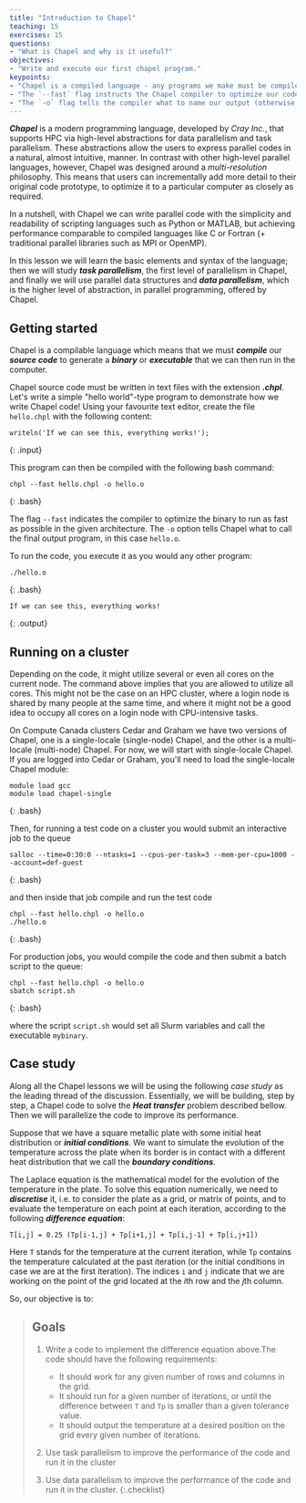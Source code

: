 ```yaml
---
title: "Introduction to Chapel"
teaching: 15 
exercises: 15 
questions:
- "What is Chapel and why is it useful?"
objectives:
- "Write and execute our first chapel program."
keypoints:
- "Chapel is a compiled language - any programs we make must be compiled with `chpl`."
- "The `--fast` flag instructs the Chapel compiler to optimize our code."
- "The `-o` flag tells the compiler what to name our output (otherwise it gets named `a.out`)"
---
```


**_Chapel_** is a modern programming language, developed by _Cray Inc._, that supports HPC via high-level abstractions for data parallelism and task parallelism. These abstractions allow the users to express parallel codes in a natural, almost intuitive, manner. In contrast with other high-level parallel languages, however, Chapel was designed around a _multi-resolution_ philosophy. This means that users can incrementally add more detail to their original code prototype, to optimize it to a particular computer as closely as required. 

In a nutshell, with Chapel we can write parallel code with the simplicity and readability of scripting languages such as Python or MATLAB, but achieving performance comparable to compiled languages like C or Fortran (+ traditional parallel libraries such as MPI or OpenMP).

In this lesson we will learn the basic elements and syntax of the language; then we will study **_task parallelism_**, the first level of parallelism in Chapel, and finally we will use parallel data structures and **_data parallelism_**, which is the higher level of abstraction, in parallel programming, offered by Chapel. 

## Getting started

Chapel is a compilable language which means that we must **_compile_** our **_source code_** to generate a **_binary_** or **_executable_** that we can then run in the computer. 

Chapel source code must be written in text files with the extension **_.chpl_**. 
Let's write a simple "hello world"-type program to demonstrate how we write Chapel code!
Using your favourite text editor, create the file `hello.chpl` with the following content:

```
writeln('If we can see this, everything works!');
```
{: .input}

This program can then be compiled with the following bash command:

~~~
chpl --fast hello.chpl -o hello.o
~~~
{: .bash}

The flag `--fast` indicates the compiler to optimize the binary to run as fast as possible in the given architecture.
The `-o` option tells Chapel what to call the final output program, in this case `hello.o`.

To run the code, you execute it as you would any other program:

~~~
./hello.o
~~~
{: .bash}
```
If we can see this, everything works!
```
{: .output}

## Running on a cluster

Depending on the code, it might utilize several or even all cores on the current node. The command above
implies that you are allowed to utilize all cores. This might not be the case on an HPC cluster, where a
login node is shared by many people at the same time, and where it might not be a good idea to occupy all
cores on a login node with CPU-intensive tasks.

On Compute Canada clusters Cedar and Graham we have two versions of Chapel, one is a single-locale
(single-node) Chapel, and the other is a multi-locale (multi-node) Chapel. For now, we will start with
single-locale Chapel. If you are logged into Cedar or Graham, you'll need to load the single-locale
Chapel module:

~~~
module load gcc
module load chapel-single
~~~
{: .bash}

Then, for running a test code on a cluster you would submit an interactive job to the queue

~~~
salloc --time=0:30:0 --ntasks=1 --cpus-per-task=3 --mem-per-cpu=1000 --account=def-guest
~~~
{: .bash}

and then inside that job compile and run the test code

~~~
chpl --fast hello.chpl -o hello.o
./hello.o
~~~
{: .bash}

For production jobs, you would compile the code and then submit a batch script to the queue:

~~~
chpl --fast hello.chpl -o hello.o
sbatch script.sh
~~~
{: .bash}

where the script `script.sh` would set all Slurm variables and call the executable `mybinary`.

## Case study

Along all the Chapel lessons we will be using the following _case study_ as the leading thread of the discussion. Essentially, we will be building, step by step, a Chapel code to solve the **_Heat transfer_** problem described bellow. Then we will parallelize the code to improve its performance. 

Suppose that we have a square metallic plate with some initial heat distribution or **_initial conditions_**. We want to simulate the evolution of the temperature across the plate when its border is in contact with a different heat distribution that we call the **_boundary conditions_**. 

The Laplace equation is the mathematical model for the evolution of the temperature in the plate. To solve this equation numerically, we need to **_discretise_** it, i.e. to consider the plate as a grid, or matrix of points, and to evaluate the temperature on each point at each iteration, according to the following **_difference equation_**:

```
T[i,j] = 0.25 (Tp[i-1,j] + Tp[i+1,j] + Tp[i,j-1] + Tp[i,j+1])
```
Here `T` stands for the temperature at the current iteration, while `Tp` contains the temperature calculated at the past iteration (or the initial conditions in case we are at the first iteration). The indices `i` and `j` indicate that we are working on the point of the grid located at the *i*th row and the *j*th column. 

So, our objective is to:

> ## Goals
> 1. Write a code to implement the difference equation above.The code should have the following requirements: 
>
>    * It should work for any given number of rows and columns in the grid. 
>    * It should run for a given number of iterations, or until the difference between `T` and `Tp` is smaller than a given tolerance value.
>    * It should output the temperature at a desired position on the grid every given number of iterations. 
>
> 2. Use task parallelism to improve the performance of the code and run it in the cluster
> 3. Use data parallelism to improve the performance of the code and run it in the cluster.
{:.checklist}
